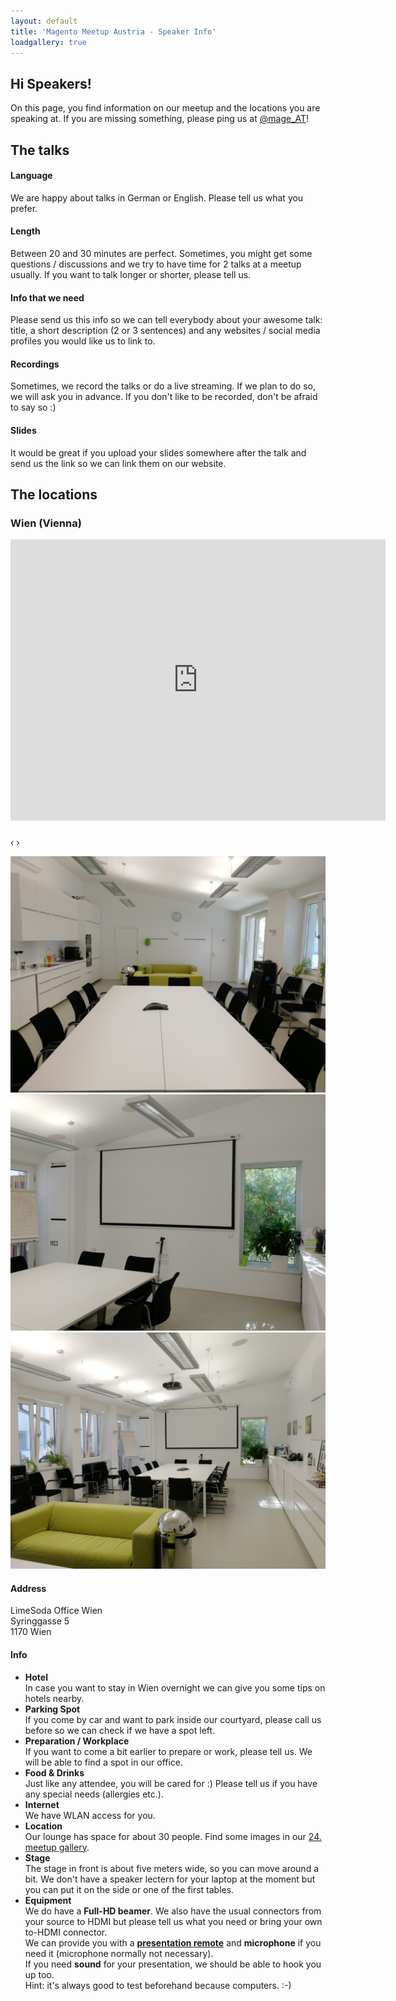 ```yaml
---
layout: default
title: 'Magento Meetup Austria - Speaker Info'
loadgallery: true
---
```

<section id="main_content" class="inner">

<h1>Hi Speakers!</h1>

<p>On this page, you find information on our meetup and the locations you are speaking at. If you are missing something,
please ping us at <a href="https://twitter.com/mage_AT/">@mage_AT</a>!</p>

<h2>The talks</h2>

<h4>Language</h4>
<p>We are happy about talks in German or English. Please tell us what you prefer.</p>

<h4>Length</h4>
<p>Between 20 and 30 minutes are perfect. Sometimes, you might get some questions / discussions and we try to have time
for 2 talks at a meetup usually. If you want to talk longer or shorter, please tell  us.</p>

<h4>Info that we need</h4>
<p>Please send us this info so we can tell everybody about your awesome talk: title, a short description (2 or 3
sentences) and any websites / social media profiles you would like us to link to.</p>

<h4>Recordings</h4>
<p>Sometimes, we record the talks or do a live streaming. If we plan to do so, we will ask you in advance. If you don't
like to be recorded, don't be afraid to say so :)</p>

<h4>Slides</h4>
<p>It would be great if you upload your slides somewhere after the talk and send us the link so we can link them on our
website.</p>

<h2>The locations</h2>

<h3 id="location-vienna">Wien (Vienna)</h3>

<iframe width="600" height="450" frameborder="0" style="border:0" src="https://www.google.com/maps/embed/v1/place?q=place_id:ChIJv4Wc-NwHbUcRcLeIfuZb_Wc&key=AIzaSyB4feGb0vUj4ejiTbP0TsW7U0NCy8cqA6Y" allowfullscreen></iframe> 

<div id="blueimp-gallery" class="blueimp-gallery blueimp-gallery-carousel blueimp-gallery-controls">
    <div class="slides"></div>
    <h3 class="title"></h3>
    <a class="prev">‹</a>
    <a class="next">›</a>
    <a class="play-pause"></a>
    <ol class="indicator"></ol>
</div>
<div id="links">
    <a href="images/locations/vienna-01.jpg" title="Your view from the front. The big table will be split up into four.">
      <img src="images/locations/vienna-01.jpg" alt="Your view from the front. The big table will be split up into four." />
    </a>
    <a href="images/locations/vienna-02.jpg" title="The beamer screen can be used to show slides or videos.">
      <img src="images/locations/vienna-02.jpg" alt="The beamer screen can be used to show slides or videos." />
    </a>
    <a href="images/locations/vienna-03.jpg" title="View of the complete room from behind.">
      <img src="images/locations/vienna-03.jpg" alt="View of the complete room from behind." />
    </a>
</div>

<h4>Address</h4>
<p>LimeSoda Office Wien<br />Syringgasse 5<br />1170 Wien</p>

<h4>Info</h4>
<ul>
<li><strong>Hotel</strong><br />In case you want to stay in Wien overnight we can give you some tips on hotels
nearby.</li>
<li><strong>Parking Spot</strong><br />If you come by car and want to park inside our courtyard, please call us before
so we can check if we have a spot left.</li>
<li><strong>Preparation / Workplace</strong><br />If you want to come a bit earlier to prepare or work, please tell us.
We will be able to find a spot in our office.</li>
<li><strong>Food & Drinks</strong><br />Just like any attendee, you will be cared for :) Please tell us if you have any
special needs (allergies etc.).</li>
<li><strong>Internet</strong><br />We have WLAN access for you.</li>
<li><strong>Location</strong><br />Our lounge has space for about 30 people. Find some images in our
<a href="http://mage-meetup.at/meetups/24-magento-meetup-01-02-2018-wien">24. meetup gallery</a>.</li>
<li><strong>Stage</strong><br />The stage in front is about five meters wide, so you can move around a bit. We don't
have a speaker lectern for your laptop at the moment but you can put it on the side or one of the first tables.</li>
<li><strong>Equipment</strong><br />We do have a <strong>Full-HD beamer</strong>. We also have the usual connectors from
your source to HDMI but please tell us what you need or bring your own to-HDMI connector.<br />We can provide you with a
<strong><a href="https://www.logitech.com/de-at/product/wireless-presenter-r400">presentation remote</a></strong> and
<strong>microphone</strong> if you need it (microphone normally not necessary).<br />If you need <strong>sound</strong>
for your presentation, we should be able to hook you up too.<br />Hint: it's always good to test beforehand because
computers. :-)</li>
</ul>
 
</section>
